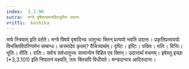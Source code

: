 ```yaml
---
index:  3.3.96
sutra:  मन्त्रे वृषैषपचमनविदभूवीरा उदात्तः
vritti:  kashika 
---
```


भावे स्त्रियाम् इति वर्तते। मन्त्रे विषये वृषादिभ्यः धातुभ्यः क्तिन् प्रत्ययो भवति उदात्तः। प्रकृतिप्रत्यययोः विभक्तिविपरिणामेन सम्बन्धः। कस्मादेवं कृतम्? वैचित्र्यार्थम्। वृष्टिः। इष्टिः। पक्तिः। मतिः। वित्तिः। भूतिः। वीतिः। रातिः। सर्वत्र सर्वधातुभ्यः सामान्येन विहित एव क्तिन्। उदात्तार्थं वचनम्। इषेस्तु इच्छा (*3,3.101) इति निपातनं वक्ष्यति, ततः क्तिन्नपि विधीयते। मन्त्रादन्यत्र आदिरुदात्तः।


